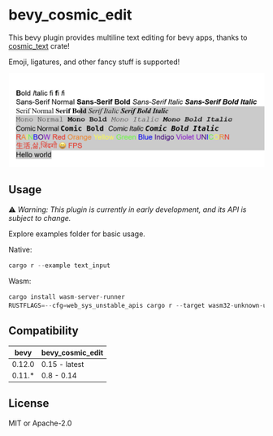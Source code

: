 # bevy_cosmic_edit

This bevy plugin provides multiline text editing for bevy apps, thanks to [cosmic_text](https://github.com/pop-os/cosmic-text) crate!

Emoji, ligatures, and other fancy stuff is supported!

![bevy_cosmic_edit](./bevy_cosmic_edit.png)

## Usage

⚠️ *Warning: This plugin is currently in early development, and its API is subject to change.*

Explore examples folder for basic usage.

Native:

```rust
cargo r --example text_input
```

Wasm:

```rust
cargo install wasm-server-runner
RUSTFLAGS=--cfg=web_sys_unstable_apis cargo r --target wasm32-unknown-unknown --example text_input
```

## Compatibility

| bevy   | bevy_cosmic_edit |
| ------ | ---------------- |
| 0.12.0 | 0.15 - latest    |
| 0.11.* | 0.8 - 0.14       |


## License

MIT or Apache-2.0

